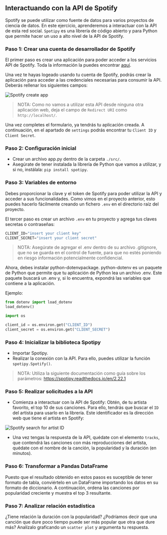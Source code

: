 ## Interactuando con la API de Spotify

Spotify se puede utilizar como fuente de datos para varios proyectos de ciencia de datos. En este ejercicio, aprenderemos a interactuar con la API de esta red social. `Spotipy` es una librería de código abierto y para Python que permite hacer un uso a alto nivel de la API de Spotify.

### Paso 1: Crear una cuenta de desarrollador de Spotify
El primer paso es crear una aplicación para poder acceder a los servicios API de Spotify. Toda la información la puedes encontrar [aquí](https://developer.spotify.com/documentation/web-api).

Una vez te hayas logeado usando tu cuenta de Spotify, podrás crear la aplicación para acceder a las credenciales necesarias para consumir la API. Deberás rellenar los siguientes campos:

![Spotify create app](https://github.com/4GeeksAcademy/interacting-with-the-twitter-api-project-tutorial/blob/main/assets/spotify_1.PNG?raw=true)

> NOTA: Como no vamos a utilizar esta API desde ninguna otra aplicación web, deja el campo de `Redirect URI` como `http://localhost/`.

Una vez completes el formulario, ya tendrás tu aplicación creada. A continuación, en el apartado de `settings` podrás encontrar tu `Client ID` y `Client Secret`.

### Paso 2: Configuración inicial

- Crear un archivo app.py dentro de la carpeta `./src/`.
- Asegúrate de tener instalada la librería de Python que vamos a utilizar, y si no, instálala: `pip install spotipy`.

### Paso 3: Variables de entorno

Debes proporcionar la clave y el token de Spotify para poder utilizar la API y acceder a sus funcionalidades. Como vimos en el proyecto anterior, esto puedes hacerlo fácilmente creando un fichero `.env` en el directorio raíz del proyecto.

El tercer paso es crear un archivo `.env` en tu proyecto y agrega tus claves secretas o contraseñas:

```py
CLIENT_ID="insert your client key"
CLIENT_SECRET="insert your client secret"
```

> NOTA: Asegúrate de agregar el .env dentro de su archivo .gitignore, que no se guarda en el control de fuente, para que no estés poniendo en riesgo información potencialmente confidencial.

Ahora, debes instalar python-dotenvpackage. python-dotenv es un paquete de Python que permite que tu aplicación de Python lea un archivo .env. Este paquete buscará un .env y, si lo encuentra, expondrá las variables que contiene a la aplicación.

Ejemplo:

```py
from dotenv import load_dotenv
load_dotenv()

import os

client_id = os.environ.get("CLIENT_ID")
client_secret = os.environ.get("CLIENT_SECRET")
```

### Paso 4: Inicializar la biblioteca Spotipy

- Importar Spotipy.
- Realizar la conexión con la API. Para ello, puedes utilizar la función `spotipy.Spotify()`.

> NOTA: Utiliza la siguiente documentación como guía sobre los parámetros: https://spotipy.readthedocs.io/en/2.22.1

### Paso 5: Realizar solicitudes a la API

- Comienza a interactuar con la API de Spotify: Obtén, de tu artista favorito, el top 10 de sus canciones. Para ello, tendrás que buscar el `ID` del artista para usarlo en la librería. Este identificador es la dirección web que tiene el artista en Spotify:

![Spotify search for artist ID](https://github.com/4GeeksAcademy/interacting-with-the-twitter-api-project-tutorial/blob/main/assets/spotify_2.png?raw=true)

- Una vez tengas la respuesta de la API, quédate con el elemento `tracks`, que contendrá las canciones con más reproducciones del artista, quédate con el nombre de la canción, la popularidad y la duración (en minutos).

### Paso 6: Transformar a Pandas DataFrame

Puesto que el resultado obtenido en estos pasos es suceptible de tener formato de tabla, conviértelo en un DataFrame importando los datos en su formato de diccionario. A continuación, ordena las canciones por popularidad creciente y muestra el top 3 resultante.

### Paso 7: Analizar relación estadística

¿Tiene relación la duración con la popularidad? ¿Podríamos decir que una canción que dure poco tiempo puede ser más popular que otra que dure más? Analízalo graficando un `scatter plot` y argumenta tu respuesta.